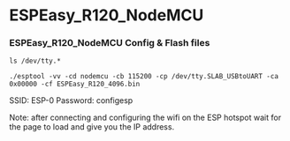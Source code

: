 # ESPEasy_R120_NodeMCU

### ESPEasy_R120_NodeMCU Config & Flash files

```
ls /dev/tty.*
```

```./esptool -vv -cd nodemcu -cb 115200 -cp /dev/tty.SLAB_USBtoUART -ca 0x00000 -cf ESPEasy_R120_4096.bin```


SSID: ESP-0 
Password: configesp


Note: after connecting and configuring the wifi on the ESP hotspot wait for the page to load and give you the IP address.




